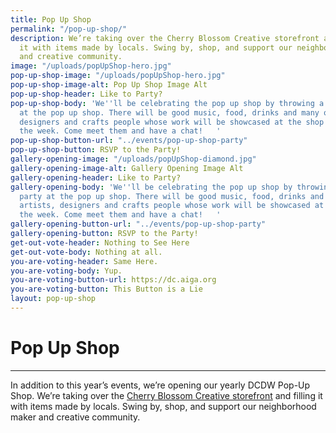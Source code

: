 ```yaml
---
title: Pop Up Shop
permalink: "/pop-up-shop/"
description: We’re taking over the Cherry Blossom Creative storefront and filling
  it with items made by locals. Swing by, shop, and support our neighborhood maker
  and creative community.
image: "/uploads/popUpShop-hero.jpg"
pop-up-shop-image: "/uploads/popUpShop-hero.jpg"
pop-up-shop-image-alt: Pop Up Shop Image Alt
pop-up-shop-header: Like to Party?
pop-up-shop-body: 'We''ll be celebrating the pop up shop by throwing a little party
  at the pop up shop. There will be good music, food, drinks and many of the artists,
  designers and crafts people whose work will be showcased at the shop throughout
  the week. Come meet them and have a chat!   '
pop-up-shop-button-url: "../events/pop-up-shop-party"
pop-up-shop-button: RSVP to the Party!
gallery-opening-image: "/uploads/popUpShop-diamond.jpg"
gallery-opening-image-alt: Gallery Opening Image Alt
gallery-opening-header: Like to Party?
gallery-opening-body: 'We''ll be celebrating the pop up shop by throwing a little
  party at the pop up shop. There will be good music, food, drinks and many of the
  artists, designers and crafts people whose work will be showcased at the shop throughout
  the week. Come meet them and have a chat!   '
gallery-opening-button-url: "../events/pop-up-shop-party"
gallery-opening-button: RSVP to the Party!
get-out-vote-header: Nothing to See Here
get-out-vote-body: Nothing at all.
you-are-voting-header: Same Here.
you-are-voting-body: Yup.
you-are-voting-button-url: https://dc.aiga.org
you-are-voting-button: This Button is a Lie
layout: pop-up-shop
---
```


# Pop Up Shop

---

In addition to this year’s events, we’re opening our yearly DCDW Pop-Up Shop. We’re taking over the [Cherry Blossom Creative storefront](https://www.cherryblossomworkshop.com/new-index/) and filling it with items made by locals. Swing by, shop, and support our neighborhood maker and creative community.